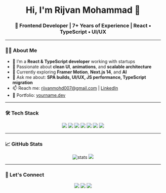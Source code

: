 <h1 align="center">Hi, I'm Rijvan Mohammad 👋</h1>
<h3 align="center">🚀 Frontend Developer | 7+ Years of Experience | React • TypeScript • UI/UX</h3>

---

### 🧑‍💻 About Me
- 🔭 I’m a **React & TypeScript developer** working with startups
- 🧠 Passionate about **clean UI**, **animations**, and **scalable architecture**
- 🌱 Currently exploring **Framer Motion**, **Next.js 14**, and **AI**
- 💬 Ask me about: **SPA builds, UI/UX, JS performance, TypeScript migration**
- 📫 Reach me: rijvanmohd007@gmail.com | [LinkedIn](https://www.linkedin.com/in/rijvan-mohammad-8b809210b/)
- 📝 Portfolio: [yourname.dev](https://yourname.dev)

---

### 🛠️ Tech Stack

<p align="center">
  <img src="https://img.shields.io/badge/React-20232A?style=for-the-badge&logo=react&logoColor=61DAFB" />
  <img src="https://img.shields.io/badge/Redux-593D88?style=for-the-badge&logo=redux&logoColor=white" />
  <img src="https://img.shields.io/badge/TypeScript-007ACC?style=for-the-badge&logo=typescript&logoColor=white" />
  <img src="https://img.shields.io/badge/Next.js-000000?style=for-the-badge&logo=nextdotjs&logoColor=white" />
  <img src="https://img.shields.io/badge/Tailwind_CSS-38B2AC?style=for-the-badge&logo=tailwind-css&logoColor=white" />
  <img src="https://img.shields.io/badge/Framer_Motion-EF018C?style=for-the-badge&logo=framer&logoColor=white" />
  <img src="https://img.shields.io/badge/GitHub-181717?style=for-the-badge&logo=github&logoColor=white" />
</p>

---

### 📈 GitHub Stats

<p align="center">
  <img src="https://github-readme-stats.vercel.app/api?username=rijvantech&show_icons=true&theme=tokyonight" alt="stats" />
  <img src="https://streak-stats.demolab.com/?user=rijvantech&theme=tokyonight" />
</p>

---

### 🔗 Let's Connect

<p align="center">
  <a href="mailto:rijvanmohd007@gmail.com"><img src="https://img.shields.io/badge/email-D14836?style=for-the-badge&logo=gmail&logoColor=white" /></a>
  <a href="https://www.linkedin.com/in/rijvan-mohammad-8b809210b/"><img src="https://img.shields.io/badge/LinkedIn-0077B5?style=for-the-badge&logo=linkedin&logoColor=white" /></a>
  <a href="https://yourname.dev"><img src="https://img.shields.io/badge/Portfolio-121212?style=for-the-badge&logo=vercel&logoColor=white" /></a>
</p>
